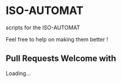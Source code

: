 # ISO-AUTOMAT
scripts for the ISO-AUTOMAT

Feel free to help on making them better !

## Pull Requests Welcome with 
<i class="fa fa-gratipay" aria-hidden="true"></i>


<i class="fa fa-spinner fa-pulse fa-3x fa-fw"></i>
<span class="sr-only">Loading...</span>
